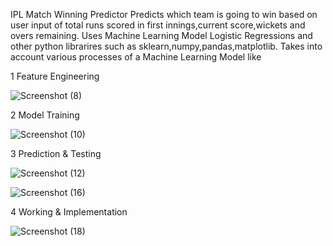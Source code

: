 IPL Match Winning Predictor
Predicts which team is going to win based on user input of total runs scored in first innings,current score,wickets and overs remaining. Uses Machine Learning Model Logistic Regressions and other python librarires such as sklearn,numpy,pandas,matplotlib. Takes into account various processes of a Machine Learning Model like


1 Feature Engineering

![Screenshot (8)](https://user-images.githubusercontent.com/75988493/141487552-8022f42f-eeef-47ec-ab45-1bdc2c661a06.png)


2 Model Training

![Screenshot (10)](https://user-images.githubusercontent.com/75988493/141487694-463b5bc0-ff8a-4ed9-ba94-a434c424f0cf.png)


3 Prediction & Testing

![Screenshot (12)](https://user-images.githubusercontent.com/75988493/141487867-835f2877-f79c-43cb-9d39-a77b5dffac3b.png)

![Screenshot (16)](https://user-images.githubusercontent.com/75988493/141488000-1c65ffd3-5cf2-4489-ad6a-94ef346c103f.png)

4 Working & Implementation

![Screenshot (18)](https://user-images.githubusercontent.com/75988493/141488944-8d6f6184-535a-4f59-898e-112accbe8022.png)


